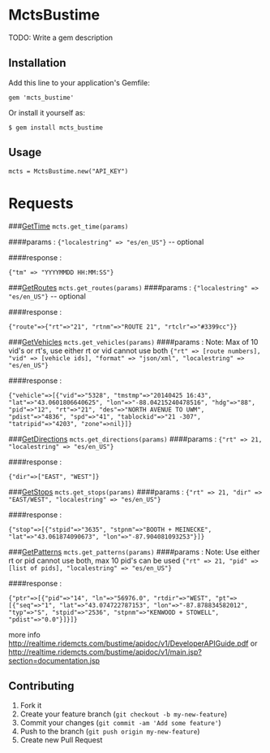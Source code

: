 # MctsBustime

TODO: Write a gem description

## Installation

Add this line to your application's Gemfile:

    gem 'mcts_bustime'

Or install it yourself as:

    $ gem install mcts_bustime

## Usage

    mcts = MctsBustime.new("API_KEY")

# Requests
###[GetTime](http://realtime.ridemcts.com/bustime/apidoc/v1/main.jsp?section=time.jsp)
`mcts.get_time(params)`

####params :
`{"localestring" => "es/en_US"}` -- optional

####response : 

`{"tm" => "YYYYMMDD HH:MM:SS"}`

###[GetRoutes](http://realtime.ridemcts.com/bustime/apidoc/v1/main.jsp?section=time.jsp)
`mcts.get_routes(params)`
####params : 
`{"localestring" => "es/en_US"}` -- optional

####response : 

`{"route"=>{"rt"=>"21", "rtnm"=>"ROUTE 21", "rtclr"=>"#3399cc"}}`

###[GetVehicles](http://realtime.ridemcts.com/bustime/apidoc/v1/main.jsp?section=vehicles.jsp)
`mcts.get_vehicles(params)`
####params : Note: Max of 10 vid's or rt's, use either rt or vid cannot use both
`{"rt" => [route numbers], "vid" => [vehicle ids], "format" => "json/xml", "localestring" => "es/en_US"}`


####response : 

`{"vehicle"=>[{"vid"=>"5328", "tmstmp"=>"20140425 16:43", "lat"=>"43.0601806640625", "lon"=>"-88.04215240478516", "hdg"=>"88", "pid"=>"12", "rt"=>"21", "des"=>"NORTH AVENUE TO UWM", "pdist"=>"4836", "spd"=>"41", "tablockid"=>"21 -307", "tatripid"=>"4203", "zone"=>nil}]}`

###[GetDirections](http://realtime.ridemcts.com/bustime/apidoc/v1/main.jsp?section=routeDirections.jsp)
`mcts.get_directions(params)`
####params : 
`{"rt" => 21, "localestring" => "es/en_US"}`

####response : 

`{"dir"=>["EAST", "WEST"]} `


###[GetStops](http://realtime.ridemcts.com/bustime/apidoc/v1/main.jsp?section=stops.jsp)
`mcts.get_stops(params)`
####params : 
`{"rt" => 21, "dir" => "EAST/WEST", "localestring" => "es/en_US"}`

####response : 

`{"stop"=>[{"stpid"=>"3635", "stpnm"=>"BOOTH + MEINECKE", "lat"=>"43.061874090673", "lon"=>"-87.904081093253"}]}`


###[GetPatterns](http://realtime.ridemcts.com/bustime/apidoc/v1/main.jsp?section=patterns.jsp)
`mcts.get_patterns(params)`
####params : Note: Use either rt or pid cannot use both, max 10 pid's can be used
`{"rt" => 21, "pid" => [list of pids], "localestring" => "es/en_US"}`

####response : 

`{"ptr"=>[{"pid"=>"14", "ln"=>"56976.0", "rtdir"=>"WEST", "pt"=>[{"seq"=>"1", "lat"=>"43.074722787153", "lon"=>"-87.878834582012", "typ"=>"S", "stpid"=>"2536", "stpnm"=>"KENWOOD + STOWELL", "pdist"=>"0.0"}]}]}`






more info http://realtime.ridemcts.com/bustime/apidoc/v1/DeveloperAPIGuide.pdf
or http://realtime.ridemcts.com/bustime/apidoc/v1/main.jsp?section=documentation.jsp

## Contributing
1. Fork it
2. Create your feature branch (`git checkout -b my-new-feature`)
3. Commit your changes (`git commit -am 'Add some feature'`)
4. Push to the branch (`git push origin my-new-feature`)
5. Create new Pull Request
